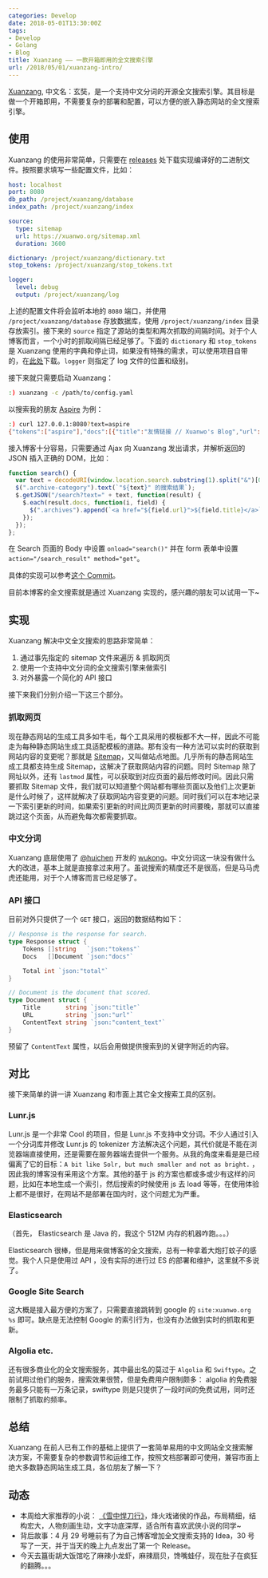 ```yaml
---
categories: Develop
date: 2018-05-01T13:30:00Z
tags:
- Develop
- Golang
- Blog
title: Xuanzang —— 一款开箱即用的全文搜索引擎
url: /2018/05/01/xuanzang-intro/
---
```


[Xuanzang](https://github.com/Xuanwo/xuanzang), 中文名：玄奘，是一个支持中文分词的开源全文搜索引擎。其目标是做一个开箱即用，不需要复杂的部署和配置，可以方便的嵌入静态网站的全文搜索引擎。

<!--more-->

## 使用

Xuanzang 的使用非常简单，只需要在 [releases](https://github.com/Xuanwo/xuanzang/releases) 处下载实现编译好的二进制文件。按照要求填写一些配置文件，比如：

```yaml
host: localhost
port: 8080
db_path: /project/xuanzang/database
index_path: /project/xuanzang/index

source:
  type: sitemap
  url: https://xuanwo.org/sitemap.xml
  duration: 3600

dictionary: /project/xuanzang/dictionary.txt
stop_tokens: /project/xuanzang/stop_tokens.txt

logger:
  level: debug
  output: /project/xuanzang/log
```

上述的配置文件将会监听本地的 `8080` 端口，并使用 `/project/xuanzang/database` 存放数据库，使用 `/project/xuanzang/index` 目录存放索引。接下来的 `source` 指定了源站的类型和两次抓取的间隔时间。对于个人博客而言，一个小时的抓取间隔已经足够了。下面的 `dictionary` 和 `stop_tokens` 是 Xuanzang 使用的字典和停止词，如果没有特殊的需求，可以使用项目自带的，在[此处](https://github.com/Xuanwo/xuanzang/tree/master/data)下载。`logger` 则指定了 log 文件的位置和级别。

接下来就只需要启动 Xuanzang：

```bash
:) xuanzang -c /path/to/config.yaml
```

以搜索我的朋友 [Aspire](https://pjw.io/) 为例：

```bash
:) curl 127.0.0.1:8080?text=aspire
{"tokens":["aspire"],"docs":[{"title":"友情链接 // Xuanwo's Blog","url":"https://xuanwo.org/blogroll/","content_text":""}],"total":1}
```

接入博客十分容易，只需要通过 Ajax 向 Xuanzang 发出请求，并解析返回的 JSON 插入正确的 DOM，比如：

```js
function search() {
  var text = decodeURI(window.location.search.substring(1).split("&")[0].split("=")[1]);
  $(".archive-category").text(`"${text}" 的搜索结果`);
  $.getJSON("/search?text=" + text, function(result) {
    $.each(result.docs, function(i, field) {
      $(".archives").append(`<a href="${field.url}">${field.title}</a>`);
    });
  });
};
```

在 Search 页面的 Body 中设置 `onload="search()"` 并在 form 表单中设置 `action="/search_result" method="get"`。

具体的实现可以参考[这个 Commit](https://github.com/Xuanwo/xuanwo.github.io/commit/3a7049df0a8fb9d685704283cfc0f6fdc264035d)。

目前本博客的全文搜索就是通过 Xuanzang 实现的，感兴趣的朋友可以试用一下~

## 实现

Xuanzang 解决中文全文搜索的思路非常简单：

1. 通过事先指定的 sitemap 文件来遍历 & 抓取网页
2. 使用一个支持中文分词的全文搜索引擎来做索引
3. 对外暴露一个简化的 API 接口

接下来我们分别介绍一下这三个部分。

### 抓取网页

现在静态网站的生成工具多如牛毛，每个工具采用的模板都不大一样，因此不可能走为每种静态网站生成工具适配模板的道路。那有没有一种方法可以实时的获取到网站内容的变更呢？那就是 [Sitemap](https://www.sitemaps.org/protocol.html)，又叫做站点地图。几乎所有的静态网站生成工具都支持生成 Sitemap，这解决了获取网站内容的问题。同时 Sitemap 除了网址以外，还有 `lastmod` 属性，可以获取到对应页面的最后修改时间。因此只需要抓取 Sitemap 文件，我们就可以知道整个网站都有哪些页面以及他们上次更新是什么时候了，这样就解决了获取网站内容变更的问题。同时我们可以在本地记录一下索引更新的时间，如果索引更新的时间比网页更新的时间要晚，那就可以直接跳过这个页面，从而避免每次都需要抓取。

### 中文分词

Xuanzang 底层使用了 [@huichen](https://github.com/huichen) 开发的 [wukong](https://github.com/huichen/wukong)。中文分词这一块没有做什么大的改进，基本上就是直接拿过来用了。虽说搜索的精度还不是很高，但是马马虎虎还能用，对于个人博客而言已经足够了。

### API 接口

目前对外只提供了一个 `GET` 接口，返回的数据结构如下：

```go
// Response is the response for search.
type Response struct {
	Tokens []string   `json:"tokens"`
	Docs   []Document `json:"docs"`

	Total int `json:"total"`
}

// Document is the document that scored.
type Document struct {
	Title       string `json:"title"`
	URL         string `json:"url"`
	ContentText string `json:"content_text"`
}
```

预留了 `ContentText` 属性，以后会用做提供搜索到的关键字附近的内容。

## 对比

接下来简单的讲一讲 Xuanzang 和市面上其它全文搜索工具的区别。

### Lunr.js

Lunr.js 是一个非常 Cool 的项目，但是 Lunr.js 不支持中文分词。不少人通过引入一个分词库并修改 Lunr.js 的 tokenizer 方法解决这个问题，其代价就是不能在浏览器端直接使用，还是需要在服务器端去提供一个服务。从我的角度来看是是已经偏离了它的目标：`A bit like Solr, but much smaller and not as bright.` ，因此我的博客没有采用这个方案。其他的基于 js 的方案也都或多或少有这样的问题，比如在本地生成一个索引，然后搜索的时候使用 js 去 load 等等，在使用体验上都不是很好，在网站不是部署在国内时，这个问题尤为严重。

### Elasticsearch

（首先， Elasticsearch 是 Java 的，我这个 512M 内存的机器咋跑。。。）

Elasticsearch 很棒，但是用来做博客的全文搜索，总有一种拿着大炮打蚊子的感觉。我个人只是使用过 API ，没有实际的进行过 ES 的部署和维护，这里就不多说了。

### Google Site Search

这大概是接入最方便的方案了，只需要直接跳转到 google 的 `site:xuanwo.org %s` 即可。缺点是无法控制 Google 的索引行为，也没有办法做到实时的抓取和更新。

### Algolia etc.

还有很多商业化的全文搜索服务，其中最出名的莫过于 `Algolia` 和 `Swiftype`。之前试用过他们的服务，搜索效果很赞，但是免费用户限制颇多： algolia 的免费服务最多只能有一万条记录，swiftype 则是只提供了一段时间的免费试用，同时还限制了抓取的频率。

## 总结

Xuanzang 在前人已有工作的基础上提供了一套简单易用的中文网站全文搜索解决方案，不需要复杂的参数调节和运维工作，按照文档部署即可使用，兼容市面上绝大多数静态网站生成工具，各位朋友了解一下？

## 动态

- 本周给大家推荐的小说： [《雪中悍刀行》](http://book.zongheng.com/showchapter/189169.html)，烽火戏诸侯的作品，布局精细，结构宏大，人物刻画生动，文字功底深厚，适合所有喜欢武侠小说的同学~
- 背后故事：4 月 29 号睡前有了为自己博客增加全文搜索支持的 Idea，30 号写了一天，并于当天的晚上九点发出了第一个 Release。
- 今天去簋街胡大饭馆吃了麻辣小龙虾，麻辣扇贝，馋嘴蛙仔，现在肚子在疯狂的翻腾。。。
